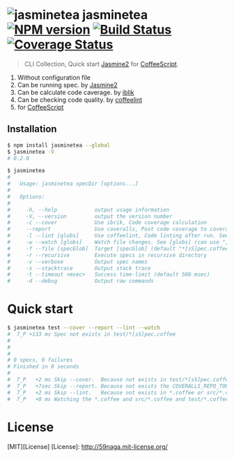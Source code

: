 # ![jasminetea][.svg] jasminetea [![NPM version][npm-image]][npm] [![Build Status][travis-image]][travis] [![Coverage Status][coveralls-image]][coveralls]

> CLI Collection, Quick start [Jasmine2][d-1] for [CoffeeScript][d-4].

1. Without configuration file
2. Can be running spec. by [Jasmine2][d-1]
3. Can be calculate code caverage. by [iblik][d-2]
4. Can be checking code quality. by [coffeelint][d-3]
5. for [CoffeeScript][d-4]

[d-1]: https://github.com/jasmine/jasmine
[d-2]: https://github.com/Constellation/ibrik
[d-3]: http://coffeelint.org/
[d-4]: http://coffeescript.org/

## Installation
```bash
$ npm install jasminetea --global
$ jasminetea -V
# 0.2.0

$ jasminetea
#
#   Usage: jasminetea specDir [options...]
#
#   Options:
#
#     -h, --help            output usage information
#     -V, --version         output the version number
#     -c --cover            Use ibrik, Code coverage calculation
#     --report              Use coveralls, Post code coverage to coveralls.io
#     -l --lint [globs]     Use coffeelint, Code linting after run. See [globs] (can use "," separator)
#     -w --watch [globs]    Watch file changes. See [globs] (can use "," separator)
#     -f --file [specGlob]  Target [specGlob] (default "*[sS]pec.coffee")
#     -r --recursive        Execute specs in recursive directory
#     -v --verbose          Output spec names
#     -s --stacktrace       Output stack trace
#     -t --timeout <msec>   Success time-limit (default 500 msec)
#     -d --debug            Output raw commands
```

# Quick start
```bash
$ jasminetea test --cover --report --lint --watch
#  7_P +133 ms Spec not exists in test/*[sS]pec.coffee
# 
# 
# 
# 0 specs, 0 failures
# Finished in 0 seconds
# 
#  7_P   +2 ms Skip --cover.  Because not exists in test/*[sS]pec.coffee
#  7_P   +7sec Skip --report. Because not exists the COVERALLS_REPO_TOKEN
#  7_P   +2 ms Skip --lint.   Because not exists in *.coffee or src/*.coffee or test/*.coffee
#  7_P   +0 ms Watching the *.coffee and src/*.coffee and test/*.coffee ...
```

License
=========================
[MIT][License]
[License]: http://59naga.mit-license.org/

[.svg]: https://cdn.rawgit.com/59naga/jasminetea/master/.svg

[npm-image]: https://badge.fury.io/js/jasminetea.svg
[npm]: https://npmjs.org/package/jasminetea
[travis-image]: https://travis-ci.org/59naga/jasminetea.svg?branch=master
[travis]: https://travis-ci.org/59naga/jasminetea
[coveralls-image]: https://coveralls.io/repos/59naga/jasminetea/badge.svg?branch=master
[coveralls]: https://coveralls.io/r/59naga/jasminetea?branch=master